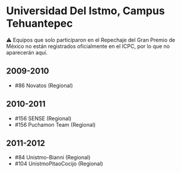 # Universidad Del Istmo, Campus Tehuantepec

:warning: Equipos que solo participaron en el Repechaje del Gran Premio de México no están registrados oficialmente en el ICPC, por lo que no aparecerán aquí.

## 2009-2010

- #86 Novatos (Regional)

## 2010-2011

- #156 SENSE (Regional)
- #156 Puchamon Team (Regional)

## 2011-2012

- #84 Unistmo-Bianni (Regional)
- #104 UnistmoPitaoCocijo (Regional)


